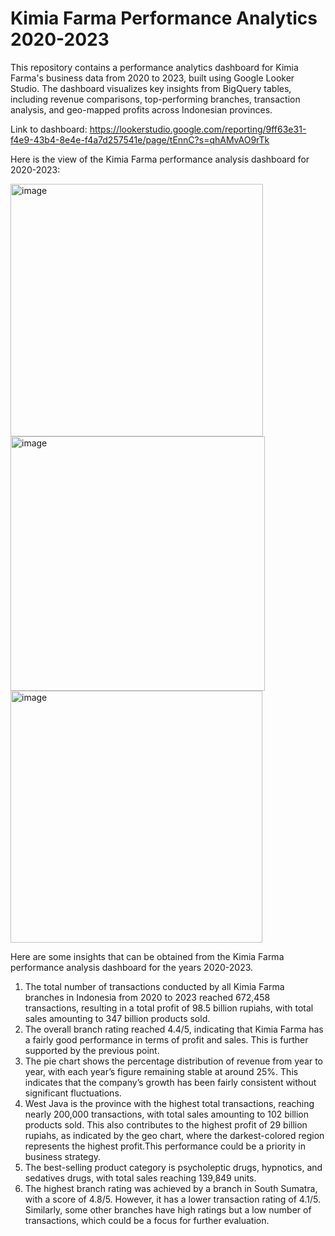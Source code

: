 # Kimia Farma Performance  Analytics 2020-2023
This repository contains a performance analytics dashboard for Kimia Farma's business data from 2020 to 2023, built using Google Looker Studio. The dashboard visualizes key insights from BigQuery tables, including revenue comparisons, top-performing branches, transaction analysis, and geo-mapped profits across Indonesian provinces.  

Link to dashboard: https://lookerstudio.google.com/reporting/9ff63e31-f4e9-43b4-8e4e-f4a7d257541e/page/tEnnC?s=qhAMvAO9rTk

Here is the view of the Kimia Farma performance analysis dashboard for 2020-2023:


<img width="404" alt="image" src="https://github.com/user-attachments/assets/9720740a-5364-48e4-ae6b-c32ca2bb4fd4" />
<img width="407" alt="image" src="https://github.com/user-attachments/assets/56307448-060f-4800-a850-376cdddefba8" />
<img width="403" alt="image" src="https://github.com/user-attachments/assets/e51258bd-2e58-4155-bfeb-edacd58251ce" />


Here are some insights that can be obtained from the Kimia Farma performance analysis dashboard for the years 2020-2023.
1. The total number of transactions conducted by all Kimia Farma branches in Indonesia from 2020 to 2023 reached 672,458 transactions, resulting in a total profit of 98.5 billion rupiahs, with total sales amounting to 347 billion products sold.
2. The overall branch rating reached 4.4/5, indicating that Kimia Farma has a fairly good performance in terms of profit and sales. This is further supported by the previous point.
3. The pie chart shows the percentage distribution of revenue from year to year, with each year’s figure remaining stable at around 25%. This indicates that the company’s growth has been fairly consistent without significant fluctuations.
4. West Java is the province with the highest total transactions, reaching nearly 200,000 transactions, with total sales amounting to 102 billion products sold. This also contributes to the highest profit of 29 billion rupiahs, as indicated by the geo chart, where the darkest-colored region represents the highest profit.This performance could be a priority in business strategy.
5. The best-selling product category is psycholeptic drugs, hypnotics, and sedatives drugs, with total sales reaching 139,849 units.
6. The highest branch rating was achieved by a branch in South Sumatra, with a score of 4.8/5. However, it has a lower transaction rating of 4.1/5. Similarly, some other branches have high ratings but a low number of transactions, which could be a focus for further evaluation.




